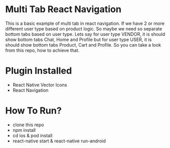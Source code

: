 # Multi Tab React Navigation

This is a basic example of multi tab in react navigation.
If we have 2 or more different user type based on product logic. So maybe we need so separate bottom tabs based on user type. Lets say for user type VENDOR, it is should show bottom tabs Chat, Home and Profile but for user type USER, it is should show bottom tabs Product, Cart and Profile. So you can take a look from this repo, how to achieve that.

# Plugin Installed

- React Native Vector Icons
- React Navigation

# How To Run?

- clone this repo
- npm install
- cd ios & pod install
- react-native start & react-native run-android
